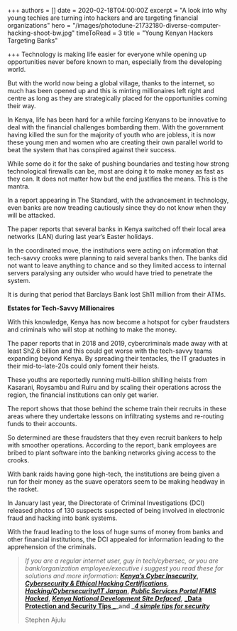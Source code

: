 +++
authors = []
date = 2020-02-18T04:00:00Z
excerpt = "A look into why young techies are turning into hackers and are targeting financial organizations"
hero = "/images/photodune-21732180-diverse-computer-hacking-shoot-bw.jpg"
timeToRead = 3
title = "Young Kenyan Hackers Targeting Banks"

+++
Technology is making life easier for everyone while opening up opportunities never before known to man, especially from the developing world.

But with the world now being a global village, thanks to the internet, so much has been opened up and this is minting millionaires left right and centre as long as they are strategically placed for the opportunities coming their way.

In Kenya, life has been hard for a while forcing Kenyans to be innovative to deal with the financial challenges bombarding them. With the government having killed the sun for the majority of youth who are jobless, it is now these young men and women who are creating their own parallel world to beat the system that has conspired against their success.

While some do it for the sake of pushing boundaries and testing how strong technological firewalls can be, most are doing it to make money as fast as they can. It does not matter how but the end justifies the means. This is the mantra.

In a report appearing in The Standard, with the advancement in technology, even banks are now treading cautiously since they do not know when they will be attacked.

The paper reports that several banks in Kenya switched off their local area networks (LAN) during last year’s Easter holidays.

In the coordinated move, the institutions were acting on information that tech-savvy crooks were planning to raid several banks then. The banks did not want to leave anything to chance and so they limited access to internal servers paralysing any outsider who would have tried to penetrate the system.

It is during that period that Barclays Bank lost Sh11 million from their ATMs.

**Estates for Tech-Savvy Millionaires**

With this knowledge, Kenya has now become a hotspot for cyber fraudsters and criminals who will stop at nothing to make the money.

The paper reports that in 2018 and 2019, cybercriminals made away with at least Sh2.6 billion and this could get worse with the tech-savvy teams expanding beyond Kenya. By spreading their tentacles, the IT graduates in their mid-to-late-20s could only foment their heists.

These youths are reportedly running multi-billion shilling heists from Kasarani, Roysambu and Ruiru and by scaling their operations across the region, the financial institutions can only get warier.

The report shows that those behind the scheme train their recruits in these areas where they undertake lessons on infiltrating systems and re-routing funds to their accounts.

So determined are these fraudsters that they even recruit bankers to help with smoother operations. According to the report, bank employees are bribed to plant software into the banking networks giving access to the crooks.

With bank raids having gone high-tech, the institutions are being given a run for their money as the suave operators seem to be making headway in the racket.

In January last year, the Directorate of Criminal Investigations (DCI) released photos of 130 suspects suspected of being involved in electronic fraud and hacking into bank systems.

With the fraud leading to the loss of huge sums of money from banks and other financial institutions, the DCI appealed for information leading to the apprehension of the criminals.

> _If you are a regular internet user, guy in tech/cybersec, or you are bank/organization employee/executive i suggest you read these for solutions and more information:_ [**_Kenya’s Cyber Insecurity_**](https://ajulusthoughts.wordpress.com/2019/05/27/kenyas-cyber-insecurity/)**,** [**_Cybersecurity & Ethical Hacking Certifications_**](https://ajulusthoughts.wordpress.com/2019/06/05/top-certifications-for-cybersecurity-and-ethical-hacking-enthusiasts/)**,** [**_Hacking/Cybersecurity/IT Jargon_**](https://ajulusthoughts.wordpress.com/2019/06/07/hacker-cybersecurity-i-t-jargon-explained/)**,** [**_Public Services Portal IFMIS Hacked_**](https://ajulusthoughts.wordpress.com/2019/06/03/public-services-portal-ifmis-hacked/)**,** [**_Kenya National Development Site Defaced_**](https://ajulusthoughts.wordpress.com/2019/06/03/kenya-national-development-site-nditc-defaced-by-hackers/)**,** [**_Data Protection and Security Tips _**](https://ajulusthoughts.wordpress.com/2020/01/27/basic-data-security/)**_and _**[**_4 simple tips for security_**](https://ajulusthoughts.wordpress.com/2020/02/14/4-simple-online-security-tips/)
>
> Stephen Ajulu